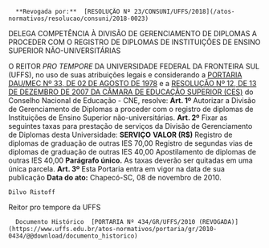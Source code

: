       **Revogada por:**  [RESOLUÇÃO Nº 23/CONSUNI/UFFS/2018](/atos-normativos/resolucao/consuni/2018-0023) 

   DELEGA COMPETÊNCIA À DIVISÃO DE GERENCIAMENTO DE DIPLOMAS A PROCEDER COM O REGISTRO DE DIPLOMAS DE INSTITUIÇÕES DE ENSINO SUPERIOR NÃO-UNIVERSITÁRIAS  

 O REITOR *PRO TEMPORE*  DA UNIVERSIDADE FEDERAL DA FRONTEIRA SUL (UFFS), no uso de suas atribuições legais e considerando a [PORTARIA DAU/MEC Nº 33, DE 02 DE AGOSTO DE 1978](http://portal.mec.gov.br/cne/arquivos/pdf/2004/pces379_04.pdf) e a [RESOLUÇÃO Nº 12, DE 13 DE DEZEMBRO DE 2007 DA CÂMARA DE EDUCAÇÃO SUPERIOR (CES)](http://portal.mec.gov.br/cne/arquivos/pdf/2007/rces012_07.pdf) do Conselho Nacional de Educação - CNE, resolve:   **Art. 1º**  Autorizar a Divisão de Gerenciamento de Diplomas a proceder com o registro de diplomas de Instituições de Ensino Superior não-universitárias.   **Art. 2º**  Fixar as seguintes taxas para prestação de serviços da Divisão de Gerenciamento de Diplomas desta Universidade:     **SERVIÇO**    **VALOR (R$)**      Registro de diplomas de graduação de outras IES   70,00     Registro de segundas vias de diplomas de graduação de outras IES   40,00     Apostilamento de diplomas de outras IES   40,00      **Parágrafo único.**  As taxas deverão ser quitadas em uma única parcela.   **Art. 3º**  Esta Portaria entra em vigor na data de sua publicação      **Data do ato:** Chapecó-SC, 08 de novembro de 2010.   
 

    Dilvo Ristoff   
 Reitor pro tempore da UFFS 

      Documento Histórico  [PORTARIA Nº 434/GR/UFFS/2010 (REVOGADA)](https://www.uffs.edu.br/atos-normativos/portaria/gr/2010-0434/@@download/documento_historico)     
      